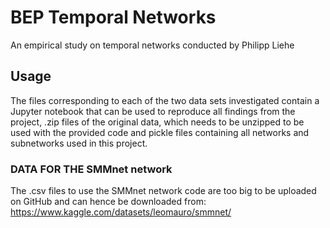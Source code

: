 # BEP Temporal Networks
 An empirical study on temporal networks conducted by Philipp Liehe

## Usage
The files corresponding to each of the two data sets investigated contain a Jupyter notebook that can be used to reproduce all findings from the project, .zip files of the original data, which needs to be unzipped to be used with the provided code and pickle files containing all networks and subnetworks used in this project.

### DATA FOR THE SMMnet network
The .csv files to use the SMMnet network code are too big to be uploaded on GitHub and can hence be downloaded from: https://www.kaggle.com/datasets/leomauro/smmnet/
